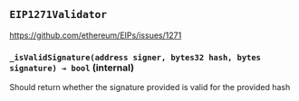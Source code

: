 ## `EIP1271Validator`

https://github.com/ethereum/EIPs/issues/1271




### `_isValidSignature(address signer, bytes32 hash, bytes signature) → bool` (internal)



Should return whether the signature provided is valid for the provided hash



